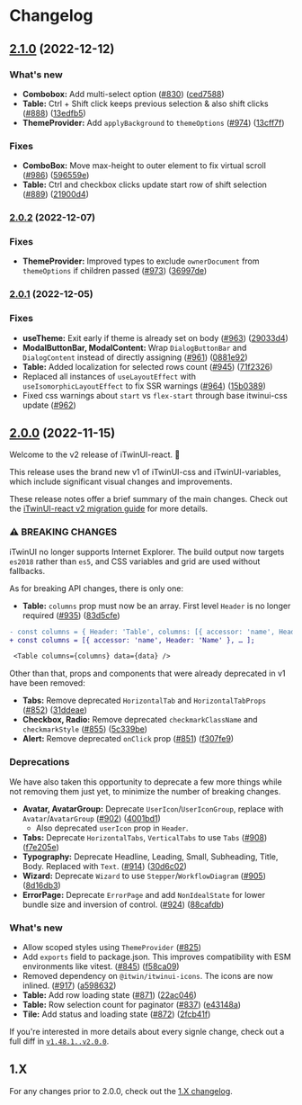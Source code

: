 # Changelog

## [2.1.0](https://www.github.com/iTwin/iTwinUI-react/compare/v2.0.2...v2.1.0) (2022-12-12)


### What's new

* **Combobox:** Add multi-select option ([#830](https://www.github.com/iTwin/iTwinUI-react/issues/830)) ([ced7588](https://www.github.com/iTwin/iTwinUI-react/commit/ced7588acee5273e83c0b0d05a732f260997b9bb))
* **Table:** Ctrl + Shift click keeps previous selection & also shift clicks ([#888](https://www.github.com/iTwin/iTwinUI-react/issues/888)) ([13edfb5](https://www.github.com/iTwin/iTwinUI-react/commit/13edfb5ecc62de284ac03cc2fc27b8a41b4f7b61))
* **ThemeProvider:** Add `applyBackground` to `themeOptions` ([#974](https://www.github.com/iTwin/iTwinUI-react/issues/974)) ([13cff7f](https://www.github.com/iTwin/iTwinUI-react/commit/13cff7fab356e1015e2e7c361f15c6a7c8fe4d6b))


### Fixes

* **ComboBox:** Move max-height to outer element to fix virtual scroll ([#986](https://www.github.com/iTwin/iTwinUI-react/issues/986)) ([596559e](https://www.github.com/iTwin/iTwinUI-react/commit/596559e7158877e09c98c5c672e8a58a9507a33d))
* **Table:** Ctrl and checkbox clicks update start row of shift selection ([#889](https://www.github.com/iTwin/iTwinUI-react/issues/889)) ([21900d4](https://www.github.com/iTwin/iTwinUI-react/commit/21900d42900f7a03305bf2040cc64ddb29361b2d))

### [2.0.2](https://www.github.com/iTwin/iTwinUI-react/compare/v2.0.1...v2.0.2) (2022-12-07)

### Fixes

* **ThemeProvider:** Improved types to exclude `ownerDocument` from `themeOptions` if children passed ([#973](https://www.github.com/iTwin/iTwinUI-react/issues/973)) ([36997de](https://www.github.com/iTwin/iTwinUI-react/commit/36997de383c4783c192318f2fb617289a7dce2dd))

### [2.0.1](https://www.github.com/iTwin/iTwinUI-react/compare/v2.0.0...v2.0.1) (2022-12-05)

### Fixes

* **useTheme:** Exit early if theme is already set on body ([#963](https://www.github.com/iTwin/iTwinUI-react/issues/963)) ([29033d4](https://www.github.com/iTwin/iTwinUI-react/commit/29033d488bc6cefb3ea064305898ade85475e2ff))
* **ModalButtonBar, ModalContent:** Wrap `DialogButtonBar` and `DialogContent` instead of directly assigning ([#961](https://www.github.com/iTwin/iTwinUI-react/issues/961)) ([0881e92](https://www.github.com/iTwin/iTwinUI-react/commit/0881e92f037b7ce717f05742014ac2d6dd8c580d))
* **Table:** Added localization for selected rows count ([#945](https://www.github.com/iTwin/iTwinUI-react/issues/945)) ([71f2326](https://www.github.com/iTwin/iTwinUI-react/commit/71f232605237e0095ebe0bff4cf01d241c143c49))
* Replaced all instances of `useLayoutEffect` with `useIsomorphicLayoutEffect` to fix SSR warnings ([#964](https://www.github.com/iTwin/iTwinUI-react/issues/964)) ([15b0389](https://www.github.com/iTwin/iTwinUI-react/commit/15b038934e55d3f61631113d91f2952127426c1d))
* Fixed css warnings about `start` vs `flex-start` through base itwinui-css update ([#962](https://www.github.com/iTwin/iTwinUI-react/issues/962))

## [2.0.0](https://www.github.com/iTwin/iTwinUI-react/compare/v1.48.1...v2.0.0) (2022-11-15)

Welcome to the v2 release of iTwinUI-react. 🎉

This release uses the brand new v1 of iTwinUI-css and iTwinUI-variables, which include significant visual changes and improvements.

These release notes offer a brief summary of the main changes. Check out the [iTwinUI-react v2 migration guide](https://github.com/iTwin/iTwinUI-react/wiki/iTwinUI-react-v2-migration-guide) for more details.

### ⚠ BREAKING CHANGES

iTwinUI no longer supports Internet Explorer. The build output now targets `es2018` rather than `es5`, and CSS variables and grid are used without fallbacks.

As for breaking API changes, there is only one:

* **Table:** `columns` prop must now be an array. First level `Header` is no longer required ([#935](https://www.github.com/iTwin/iTwinUI-react/issues/935)) ([83d5cfe](https://www.github.com/iTwin/iTwinUI-react/commit/83d5cfe93980b628c79ec3951d05663a054699fc))
```diff
- const columns = { Header: 'Table', columns: [{ accessor: 'name', Header: 'Name' }, … ] };
+ const columns = [{ accessor: 'name', Header: 'Name' }, … ];

 <Table columns={columns} data={data} />
```

Other than that, props and components that were already deprecated in v1 have been removed:

* **Tabs:** Remove deprecated `HorizontalTab` and `HorizontalTabProps` ([#852](https://www.github.com/iTwin/iTwinUI-react/issues/852)) ([31ddeae](https://www.github.com/iTwin/iTwinUI-react/commit/31ddeaed3dc5919f69edb1bd9580d766fabc35c2))
* **Checkbox, Radio:** Remove deprecated `checkmarkClassName` and `checkmarkStyle` ([#855](https://www.github.com/iTwin/iTwinUI-react/issues/855)) ([5c339be](https://www.github.com/iTwin/iTwinUI-react/commit/5c339beddd117bdf5a834b96dff65d4fd67d5255))
* **Alert:** Remove deprecated `onClick` prop ([#851](https://www.github.com/iTwin/iTwinUI-react/issues/851)) ([f307fe9](https://www.github.com/iTwin/iTwinUI-react/commit/f307fe9448d0bf793885ddc0e5399cb8cd9dcadb))

### Deprecations

We have also taken this opportunity to deprecate a few more things while not removing them just yet, to minimize the number of breaking changes.

* **Avatar, AvatarGroup:** Deprecate `UserIcon`/`UserIconGroup`, replace with `Avatar`/`AvatarGroup` ([#902](https://www.github.com/iTwin/iTwinUI-react/issues/902)) ([4001bd1](https://www.github.com/iTwin/iTwinUI-react/commit/4001bd12aa9021fdcbb3e49c271eec10ec853a83))
  - Also deprecated `userIcon` prop in `Header`.
* **Tabs:** Deprecate `HorizontalTabs`, `VerticalTabs` to use `Tabs` ([#908](https://www.github.com/iTwin/iTwinUI-react/issues/908)) ([f7e205e](https://www.github.com/iTwin/iTwinUI-react/commit/f7e205e9679169701bc52942ee7adf53679b8336))
* **Typography:** Deprecate Headline, Leading, Small, Subheading, Title, Body. Replaced with `Text`. ([#914](https://www.github.com/iTwin/iTwinUI-react/issues/914)) ([30d6c02](https://www.github.com/iTwin/iTwinUI-react/commit/30d6c026a3a8e058418d25d382d030d68cbf20ff))
* **Wizard:** Deprecate `Wizard` to use `Stepper`/`WorkflowDiagram` ([#905](https://www.github.com/iTwin/iTwinUI-react/issues/905)) ([8d16db3](https://www.github.com/iTwin/iTwinUI-react/commit/8d16db3350b60c548a7389d4a9ea0b95b3f9d6bd))
* **ErrorPage:** Deprecate `ErrorPage` and add `NonIdealState` for lower bundle size and inversion of control. ([#924](https://www.github.com/iTwin/iTwinUI-react/issues/924)) ([88cafdb](https://www.github.com/iTwin/iTwinUI-react/commit/88cafdbcf2dd9af3ef9605fa676d2775ed59d7cb))

### What's new

* Allow scoped styles using `ThemeProvider` ([#825](https://github.com/iTwin/iTwinUI-react/pull/825))
* Add `exports` field to package.json. This improves compatibility with ESM environments like vitest. ([#845](https://www.github.com/iTwin/iTwinUI-react/issues/845)) ([f58ca09](https://www.github.com/iTwin/iTwinUI-react/commit/f58ca09ae2301a10bc1a3d242c6feddccffea209))
* Removed dependency on `@itwin/itwinui-icons`. The icons are now inlined. ([#917](https://www.github.com/iTwin/iTwinUI-react/issues/917)) ([a598632](https://www.github.com/iTwin/iTwinUI-react/commit/a5986322e46bd8146754ed963503fdafff5c2061))
* **Table:** Add row loading state ([#871](https://www.github.com/iTwin/iTwinUI-react/issues/871)) ([22ac046](https://www.github.com/iTwin/iTwinUI-react/commit/22ac04661baba29fbfda49f9c2cb49176b26d7cb))
* **Table:** Row selection count for paginator ([#837](https://www.github.com/iTwin/iTwinUI-react/issues/837)) ([e43148a](https://www.github.com/iTwin/iTwinUI-react/commit/e43148af9fc6250cf2470d258831a3ef8d33e582))
* **Tile:** Add status and loading state ([#872](https://www.github.com/iTwin/iTwinUI-react/issues/872)) ([2fcb41f](https://www.github.com/iTwin/iTwinUI-react/commit/2fcb41f5c41a8a32d32a3312edecf8e2b646033e))

If you're interested in more details about every signle change, check out a full diff in [`v1.48.1..v2.0.0`](https://www.github.com/iTwin/iTwinUI-react/compare/v1.48.1...v2.0.0).

## 1.X

For any changes prior to 2.0.0, check out the [1.X changelog](https://github.com/iTwin/iTwinUI-react/blob/v1/packages/iTwinUI-react/CHANGELOG.md).
